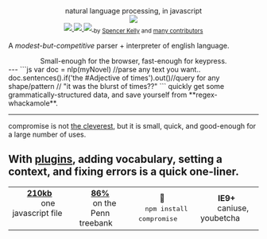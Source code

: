 <div align="center">
	 <div>natural language processing, in javascript</div>
   <img src="https://cloud.githubusercontent.com/assets/399657/21955696/46e882d4-da3e-11e6-94a6-720c34e27df7.jpg" />
</div>
<div align="center">
   <a href="https://www.codacy.com/app/spencerkelly86/nlp_compromise">
   <img src="https://api.codacy.com/project/badge/grade/82cc8ebd98b64ed199d7be6021488062" />
   </a>
   <a href="https://npmjs.org/package/compromise">
   <img src="https://img.shields.io/npm/v/compromise.svg?style=flat-square" />
   </a>
   <a href="https://www.codacy.com/app/spencerkelly86/nlp_compromise">
   <img src="https://api.codacy.com/project/badge/Coverage/82cc8ebd98b64ed199d7be6021488062" />
   </a>
   <sub>
   by
   <a href="https://github.com/spencermountain">Spencer Kelly</a> and
   <a href="https://github.com/nlp-compromise/compromise/graphs/contributors">
   many contributors
   </a>
   </sub>
</div>

A *modest-but-competitive* parser + interpreter of english language.

<div align="center">
	Small-enough for the browser, fast-enough for keypress.
</div>
---
```js
var doc = nlp(myNovel) //parse any text you want..
doc.sentences().if('the #Adjective of times').out()//query for any shape/pattern
// "it was the blurst of times??"
```
quickly get some grammatically-structured data, and save yourself from **regex-whackamole**.

---
compromise is not [the cleverest](#Justification), but it is small, quick, and good-enough for a large number of uses.

With [plugins](), adding vocabulary, setting a context, and fixing errors is a quick one-liner.
---

<!-- three-table section -->
<div align="center">
  <table align="center">
    <tr align="center">
      <td align="center">
        <b>
          <a href="https://unpkg.com/compromise@latest/builds/compromise.min.js">
            210kb
          </a>
        </b>
        <div>
           &nbsp; &nbsp; &nbsp; &nbsp; one javascript file &nbsp; &nbsp; &nbsp; &nbsp;
        </div>
      </td>
      <td align="center">
        <div>
          <b>
            <a href="https://github.com/nlp-compromise/compromise/wiki/Accuracy">
              86%
            </a>
          </b>
          <div>
            &nbsp; &nbsp; on the Penn treebank &nbsp; &nbsp;
         </div>
      </td>
      <td align="center">
        <b>🙏</b>
        <div>
          &nbsp; &nbsp; <kbd>npm install compromise</kbd> &nbsp; &nbsp;
        </div>
      </td>
      <td align="center">
        <b>IE9+</b>
        <div>
           &nbsp; &nbsp; &nbsp;  caniuse, youbetcha &nbsp; &nbsp; &nbsp;
        </div>
      </td>
    </tr>
  </table>
</div>

